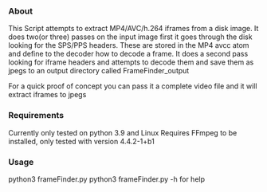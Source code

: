 <h3>About</h3>
This Script attempts to extract MP4/AVC/h.264 iframes from a disk image. It does two(or three) passes on the input image
first it goes through the disk looking for the SPS/PPS headers. These are stored in the MP4 avcc atom and define
to the decoder how to decode a frame. It does a second pass looking for iframe headers and attempts to decode them
and save them as jpegs to an output directory called FrameFinder_output

For a quick proof of concept you can pass it a complete video file and it will extract iframes to jpegs

<h3>Requirements</h3>
Currently only tested on python 3.9 and Linux
Requires FFmpeg to be installed, only tested with version 4.4.2-1+b1

<h3>Usage</h3>
python3 frameFinder.py <path_to_file> 
python3 frameFinder.py -h  for help
